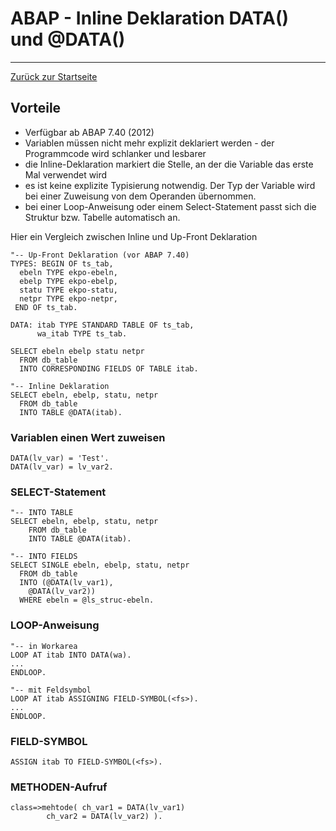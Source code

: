 # ABAP - Inline Deklaration DATA() und @DATA()
---

[Zurück zur Startseite](/index.md)

## Vorteile
- Verfügbar ab ABAP 7.40 (2012)
- Variablen müssen nicht mehr explizit deklariert werden - der Programmcode wird schlanker und lesbarer
- die Inline-Deklaration markiert die Stelle, an der die Variable das erste Mal verwendet wird
- es ist keine explizite Typisierung notwendig. Der Typ der Variable wird bei einer Zuweisung von dem Operanden übernommen.
- bei einer Loop-Anweisung oder einem Select-Statement passt sich die Struktur bzw. Tabelle automatisch an.

Hier ein Vergleich zwischen Inline und Up-Front Deklaration
```abap
"-- Up-Front Deklaration (vor ABAP 7.40)
TYPES: BEGIN OF ts_tab,
  ebeln TYPE ekpo-ebeln,
  ebelp TYPE ekpo-ebelp,
  statu TYPE ekpo-statu,
  netpr TYPE ekpo-netpr,
 END OF ts_tab.

DATA: itab TYPE STANDARD TABLE OF ts_tab,
      wa_itab TYPE ts_tab.

SELECT ebeln ebelp statu netpr
  FROM db_table
  INTO CORRESPONDING FIELDS OF TABLE itab.
```  
```abap
"-- Inline Deklaration
SELECT ebeln, ebelp, statu, netpr
  FROM db_table
  INTO TABLE @DATA(itab).
```

### Variablen einen Wert zuweisen
```abap
DATA(lv_var) = 'Test'.
DATA(lv_var) = lv_var2.
```
### SELECT-Statement
```abap
"-- INTO TABLE
SELECT ebeln, ebelp, statu, netpr
	FROM db_table
	INTO TABLE @DATA(itab).
	
"-- INTO FIELDS
SELECT SINGLE ebeln, ebelp, statu, netpr
  FROM db_table
  INTO (@DATA(lv_var1),
	@DATA(lv_var2))
  WHERE ebeln = @ls_struc-ebeln.
```
### LOOP-Anweisung
```abap
"-- in Workarea
LOOP AT itab INTO DATA(wa).
...
ENDLOOP.

"-- mit Feldsymbol
LOOP AT itab ASSIGNING FIELD-SYMBOL(<fs>).
...
ENDLOOP.
```
### FIELD-SYMBOL
```abap
ASSIGN itab TO FIELD-SYMBOL(<fs>).
```
### METHODEN-Aufruf
```abap
class=>mehtode( ch_var1 = DATA(lv_var1)
		ch_var2 = DATA(lv_var2) ).
```
